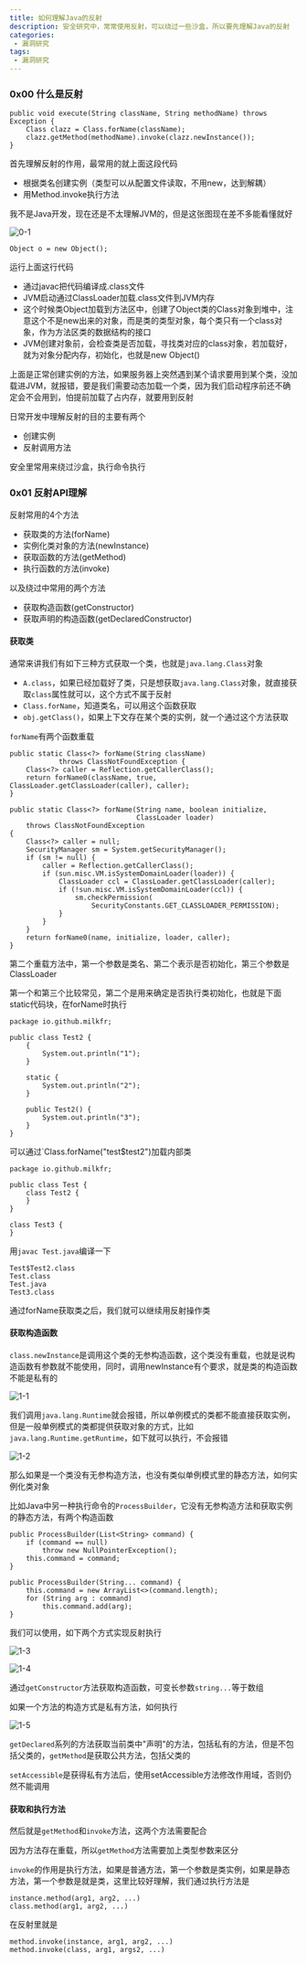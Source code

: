 ```yaml
---
title: 如何理解Java的反射 
description: 安全研究中，常常使用反射，可以绕过一些沙盒，所以要先理解Java的反射
categories:
 - 漏洞研究
tags:
 - 漏洞研究
---
```


### 0x00 什么是反射
```
public void execute(String className, String methodName) throws Exception {
    Class clazz = Class.forName(className);
    clazz.getMethod(methodName).invoke(clazz.newInstance());
}
```

首先理解反射的作用，最常用的就上面这段代码

* 根据类名创建实例（类型可以从配置文件读取，不用new，达到解耦）
* 用Method.invoke执行方法

我不是Java开发，现在还是不太理解JVM的，但是这张图现在差不多能看懂就好
 
![0-1](https://milkfr.github.io/assets/images/posts/2018-10-01-java-reflection/0-1.png)

`Object o = new Object();`

运行上面这行代码

* 通过javac把代码编译成.class文件
* JVM启动通过ClassLoader加载.class文件到JVM内存
* 这个时候类Object加载到方法区中，创建了Object类的Class对象到堆中，注意这个不是new出来的对象，而是类的类型对象，每个类只有一个class对象，作为方法区类的数据结构的接口
* JVM创建对象前，会检查类是否加载，寻找类对应的class对象，若加载好，就为对象分配内存，初始化，也就是new Object()

上面是正常创建实例的方法，如果服务器上突然遇到某个请求要用到某个类，没加载进JVM，就报错，要是我们需要动态加载一个类，因为我们启动程序前还不确定会不会用到，怕提前加载了占内存，就要用到反射

日常开发中理解反射的目的主要有两个

* 创建实例
* 反射调用方法

安全里常用来绕过沙盒，执行命令执行

### 0x01 反射API理解
反射常用的4个方法

* 获取类的方法(forName)
* 实例化类对象的方法(newInstance)
* 获取函数的方法(getMethod)
* 执行函数的方法(invoke)

以及绕过中常用的两个方法

* 获取构造函数(getConstructor)
* 获取声明的构造函数(getDeclaredConstructor)

#### 获取类
通常来讲我们有如下三种方式获取一个类，也就是`java.lang.Class`对象

* `A.class`，如果已经加载好了类，只是想获取`java.lang.Class`对象，就直接获取`class`属性就可以，这个方式不属于反射
* `Class.forName`，知道类名，可以用这个函数获取
* `obj.getClass()`，如果上下文存在某个类的实例，就一个通过这个方法获取

`forName`有两个函数重载

```
public static Class<?> forName(String className)
            throws ClassNotFoundException {
    Class<?> caller = Reflection.getCallerClass();
    return forName0(className, true, ClassLoader.getClassLoader(caller), caller);
}

public static Class<?> forName(String name, boolean initialize,
                               ClassLoader loader)
    throws ClassNotFoundException
{
    Class<?> caller = null;
    SecurityManager sm = System.getSecurityManager();
    if (sm != null) {
        caller = Reflection.getCallerClass();
        if (sun.misc.VM.isSystemDomainLoader(loader)) {
            ClassLoader ccl = ClassLoader.getClassLoader(caller);
            if (!sun.misc.VM.isSystemDomainLoader(ccl)) {
                sm.checkPermission(
                    SecurityConstants.GET_CLASSLOADER_PERMISSION);
            }
        }
    }
    return forName0(name, initialize, loader, caller);
}
```

第二个重载方法中，第一个参数是类名、第二个表示是否初始化，第三个参数是ClassLoader

第一个和第三个比较常见，第二个是用来确定是否执行类初始化，也就是下面static代码块，在forName时执行

```
package io.github.milkfr;

public class Test2 {
    {
        System.out.println("1");
    }

    static {
        System.out.println("2");
    }

    public Test2() {
        System.out.println("3");
    }
}
```

可以通过`Class.forName("test$test2")加载内部类

```
package io.github.milkfr;

public class Test {
    class Test2 {
    }
}

class Test3 {
}
```

用`javac Test.java`编译一下

```
Test$Test2.class
Test.class
Test.java
Test3.class
```

通过forName获取类之后，我们就可以继续用反射操作类

#### 获取构造函数
`class.newInstance`是调用这个类的无参构造函数，这个类没有重载，也就是说构造函数有参数就不能使用，同时，调用newInstance有个要求，就是类的构造函数不能是私有的

![1-1](https://milkfr.github.io/assets/images/posts/2018-10-01-java-reflection/1-1.png)

我们调用`java.lang.Runtime`就会报错，所以单例模式的类都不能直接获取实例，但是一般单例模式的类都提供获取对象的方式，比如`java.lang.Runtime.getRuntime`，如下就可以执行，不会报错

![1-2](https://milkfr.github.io/assets/images/posts/2018-10-01-java-reflection/1-2.png)

那么如果是一个类没有无参构造方法，也没有类似单例模式里的静态方法，如何实例化类对象

比如Java中另一种执行命令的`ProcessBuilder`，它没有无参构造方法和获取实例的静态方法，有两个构造函数

```
public ProcessBuilder(List<String> command) {
    if (command == null)
        throw new NullPointerException();
    this.command = command;
}

public ProcessBuilder(String... command) {
    this.command = new ArrayList<>(command.length);
    for (String arg : command)
        this.command.add(arg);
}
```

我们可以使用，如下两个方式实现反射执行 

![1-3](https://milkfr.github.io/assets/images/posts/2018-10-01-java-reflection/1-3.png)

![1-4](https://milkfr.github.io/assets/images/posts/2018-10-01-java-reflection/1-4.png)

通过`getConstructor`方法获取构造函数，可变长参数`string...`等于数组

如果一个方法的构造方式是私有方法，如何执行

![1-5](https://milkfr.github.io/assets/images/posts/2018-10-01-java-reflection/1-5.png)

`getDeclared`系列的方法获取当前类中"声明"的方法，包括私有的方法，但是不包括父类的，`getMethod`是获取公共方法，包括父类的

`setAccessible`是获得私有方法后，使用setAccessible方法修改作用域，否则仍然不能调用

#### 获取和执行方法
然后就是`getMethod`和`invoke`方法，这两个方法需要配合

因为方法存在重载，所以`getMethod`方法需要加上类型参数来区分

`invoke`的作用是执行方法，如果是普通方法，第一个参数是类实例，如果是静态方法，第一个参数是就是类，这里比较好理解，我们通过执行方法是

```
instance.method(arg1, arg2, ...)
class.method(arg1, arg2, ...)
```

在反射里就是

```
method.invoke(instance, arg1, arg2, ...)
method.invoke(class, arg1, args2, ...)
```
